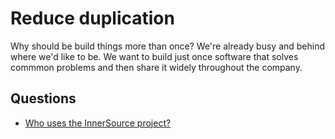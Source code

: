 # Reduce duplication

Why should be build things more than once?
We're already busy and behind where we'd like to be.
We want to build just once software that solves commmon problems and then share it widely throughout the company.

## Questions

* [Who uses the InnerSource project?](../questions/who-uses.md)
